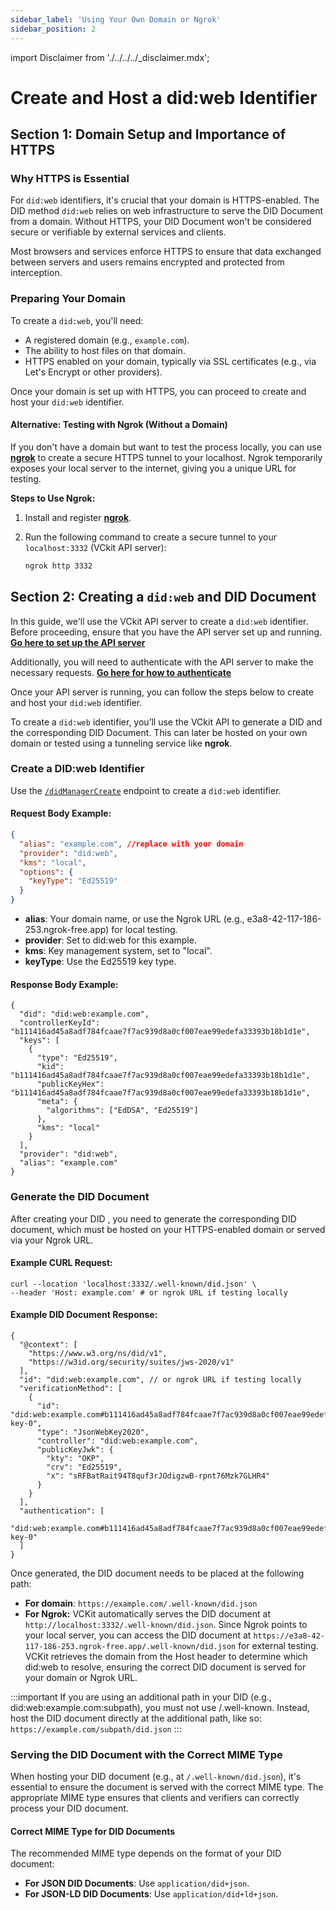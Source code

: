 ```yaml
---
sidebar_label: 'Using Your Own Domain or Ngrok'
sidebar_position: 2
---
```


import Disclaimer from './../../../\_disclaimer.mdx';

# Create and Host a did:web Identifier

<Disclaimer />

## Section 1: Domain Setup and Importance of HTTPS

### Why HTTPS is Essential

For `did:web` identifiers, it's crucial that your domain is HTTPS-enabled. The DID method `did:web` relies on web infrastructure to serve the DID Document from a domain. Without HTTPS, your DID Document won't be considered secure or verifiable by external services and clients.

Most browsers and services enforce HTTPS to ensure that data exchanged between servers and users remains encrypted and protected from interception.

### Preparing Your Domain

To create a `did:web`, you'll need:

- A registered domain (e.g., `example.com`).
- The ability to host files on that domain.
- HTTPS enabled on your domain, typically via SSL certificates (e.g., via Let's Encrypt or other providers).

Once your domain is set up with HTTPS, you can proceed to create and host your `did:web` identifier.

#### Alternative: Testing with Ngrok (Without a Domain)

If you don't have a domain but want to test the process locally, you can use [**ngrok**](https://ngrok.com/download) to create a secure HTTPS tunnel to your localhost. Ngrok temporarily exposes your local server to the internet, giving you a unique URL for testing.

**Steps to Use Ngrok:**

1. Install and register [**ngrok**](https://ngrok.com/download).
2. Run the following command to create a secure tunnel to your `localhost:3332` (VCkit API server):

   ```bash
   ngrok http 3332
   ```

## Section 2: Creating a `did:web` and DID Document

In this guide, we'll use the VCkit API server to create a `did:web` identifier. Before proceeding, ensure that you have the API server set up and running. **[Go here to set up the API server](/docs/get-started/api-server-get-started/installation)**

Additionally, you will need to authenticate with the API server to make the necessary requests. **[Go here for how to authenticate](/docs/get-started/api-server-get-started/basic-operations#authentication)**

Once your API server is running, you can follow the steps below to create and host your `did:web` identifier.

To create a `did:web` identifier, you’ll use the VCkit API to generate a DID and the corresponding DID Document. This can later be hosted on your own domain or tested using a tunneling service like **ngrok**.

### Create a DID:web Identifier

Use the [`/didManagerCreate`](http://localhost:3332/api-docs#post-/didManagerCreate) endpoint to create a `did:web` identifier.

#### Request Body Example:

```json
{
  "alias": "example.com", //replace with your domain
  "provider": "did:web",
  "kms": "local",
  "options": {
    "keyType": "Ed25519"
  }
}
```

- **alias**: Your domain name, or use the Ngrok URL (e.g., e3a8-42-117-186-253.ngrok-free.app) for local testing.
- **provider**: Set to did:web for this example.
- **kms**: Key management system, set to "local".
- **keyType**: Use the Ed25519 key type.

#### Response Body Example:

```
{
  "did": "did:web:example.com",
  "controllerKeyId": "b111416ad45a8adf784fcaae7f7ac939d8a0cf007eae99edefa33393b18b1d1e",
  "keys": [
    {
      "type": "Ed25519",
      "kid": "b111416ad45a8adf784fcaae7f7ac939d8a0cf007eae99edefa33393b18b1d1e",
      "publicKeyHex": "b111416ad45a8adf784fcaae7f7ac939d8a0cf007eae99edefa33393b18b1d1e",
      "meta": {
        "algorithms": ["EdDSA", "Ed25519"]
      },
      "kms": "local"
    }
  ],
  "provider": "did:web",
  "alias": "example.com"
}
```

### Generate the DID Document

After creating your DID
, you need to generate the corresponding DID document, which must be hosted on your HTTPS-enabled domain or served via your Ngrok URL.

#### Example CURL Request:

```
curl --location 'localhost:3332/.well-known/did.json' \
--header 'Host: example.com' # or ngrok URL if testing locally
```

#### Example DID Document Response:

```
{
  "@context": [
    "https://www.w3.org/ns/did/v1",
    "https://w3id.org/security/suites/jws-2020/v1"
  ],
  "id": "did:web:example.com", // or ngrok URL if testing locally
  "verificationMethod": [
    {
      "id": "did:web:example.com#b111416ad45a8adf784fcaae7f7ac939d8a0cf007eae99edefa33393b18b1d1e-key-0",
      "type": "JsonWebKey2020",
      "controller": "did:web:example.com",
      "publicKeyJwk": {
        "kty": "OKP",
        "crv": "Ed25519",
        "x": "sRFBatRait94T8quf3rJOdigzwB-rpnt76Mzk7GLHR4"
      }
    }
  ],
  "authentication": [
    "did:web:example.com#b111416ad45a8adf784fcaae7f7ac939d8a0cf007eae99edefa33393b18b1d1e-key-0"
  ]
}
```

Once generated, the DID document needs to be placed at the following path:

- **For domain**: `https://example.com/.well-known/did.json`
- **For Ngrok:** VCKit automatically serves the DID document at `http://localhost:3332/.well-known/did.json`. Since Ngrok points to your local server, you can access the DID document at `https://e3a8-42-117-186-253.ngrok-free.app/.well-known/did.json` for external testing. VCKit retrieves the domain from the Host header to determine which did:web to resolve, ensuring the correct DID document is served for your domain or Ngrok URL.

:::important
If you are using an additional path in your DID (e.g., did:web:example.com:subpath), you must not use /.well-known. Instead, host the DID document directly at the additional path, like so: `https://example.com/subpath/did.json`
:::

### Serving the DID Document with the Correct MIME Type

When hosting your DID document (e.g., at `/.well-known/did.json`), it's essential to ensure the document is served with the correct MIME type. The appropriate MIME type ensures that clients and verifiers can correctly process your DID document.

#### Correct MIME Type for DID Documents

The recommended MIME type depends on the format of your DID document:

- **For JSON DID Documents**: Use `application/did+json`.
- **For JSON-LD DID Documents**: Use `application/did+ld+json`.
